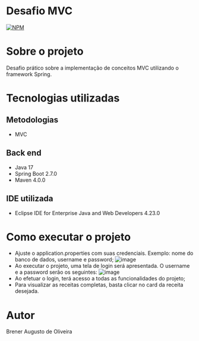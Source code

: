 # Desafio MVC
[![NPM](https://img.shields.io/npm/l/react)](https://git.gft.com/boer/desafio-mvc/-/blob/main/LICENSE) 

# Sobre o projeto

Desafio prático sobre a implementação de conceitos MVC utilizando o framework Spring.

# Tecnologias utilizadas
## Metodologias
- MVC

## Back end
- Java 17
- Spring Boot 2.7.0
- Maven 4.0.0

## IDE utilizada
- Eclipse IDE for Enterprise Java and Web Developers 4.23.0

# Como executar o projeto
- Ajuste o application.properties com suas credenciais. Exemplo: nome do banco de dados, username e password;
![image](/uploads/85b2391c27b2aeb284ca4d00d6b1f301/image.png)
- Ao executar o projeto, uma tela de login será apresentada. O username e a password serão os seguintes:
![image](/uploads/23ee9d0da1154a7ac13dbfd313fa9533/image.png)
- Ao efetuar o login, terá acesso a todas as funcionalidades do projeto;
- Para visualizar as receitas completas, basta clicar no card da receita desejada.

# Autor

Brener Augusto de Oliveira
